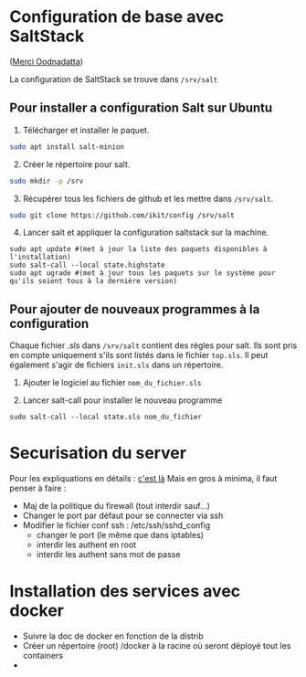 # Configuration de base avec SaltStack  
([Merci Oodnadatta](https://github.com/Oodnadatta/salt-conf))


La configuration de SaltStack se trouve dans `/srv/salt`


## Pour installer a configuration Salt sur Ubuntu
1) Télécharger et installer le paquet.
```sh
sudo apt install salt-minion
```

2) Créer le répertoire pour salt.
```sh
sudo mkdir -p /srv
```

3) Récupérer tous les fichiers de github et les mettre dans `/srv/salt`.
```sh
sudo git clone https://github.com/ikit/config /srv/salt
```

4) Lancer salt et appliquer la configuration saltstack sur la machine.
```
sudo apt update #(met à jour la liste des paquets disponibles à l'installation)
sudo salt-call --local state.highstate
sudo apt ugrade #(met à jour tous les paquets sur le système pour qu'ils soient tous à la dernière version)
```

## Pour ajouter de nouveaux programmes à la configuration
Chaque fichier .sls dans `/srv/salt` contient des règles pour salt. Ils sont pris en compte uniquement s'ils sont listés dans le fichier `top.sls`.
Il peut également s'agir de fichiers `init.sls` dans un répertoire.

1) Ajouter le logiciel au fichier `nom_du_fichier.sls`

2) Lancer salt-call pour installer le nouveau programme
```
sudo salt-call --local state.sls nom_du_fichier
```


# Securisation du server

Pour les expliquations en détails : [c'est là]( https://openclassrooms.com/courses/securiser-son-serveur-linux)
Mais en gros à minima, il faut penser à faire :
* Maj de la politique du firewall (tout interdir sauf...)
* Changer le port par défaut pour se connecter via ssh
* Modifier le fichier conf ssh : /etc/ssh/sshd_config
  * changer le port (le même que dans iptables)
  * interdir les authent en root
  * interdir les authent sans mot de passe




# Installation des services avec docker
* Suivre la doc de docker en fonction de la distrib
* Créer un répertoire (root) /docker à la racine où seront déployé tout les containers
* 
